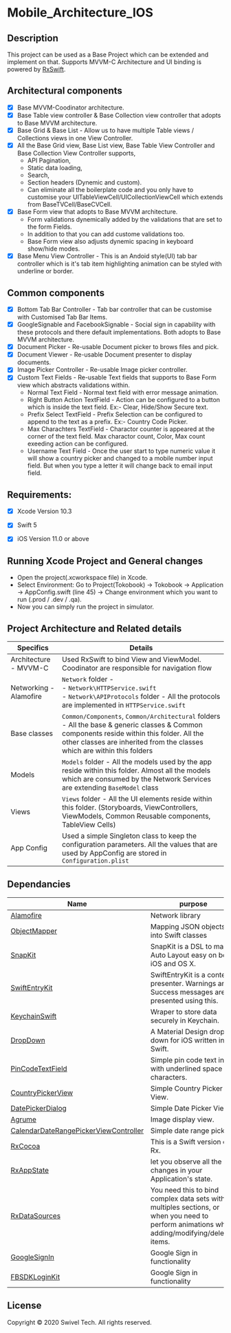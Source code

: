 # Mobile_Architecture_IOS


## Description
This project can be used as a Base Project which can be extended and implement on that. Supports MVVM-C Architecture and UI binding is powered by [RxSwift](https://github.com/ReactiveX/RxSwift).


## Architectural components
- [x] Base MVVM-Coodinator architecture.
- [x] Base Table view controller & Base Collection view controller that adopts to Base MVVM architecture.
- [x] Base Grid & Base List - Allow us to have multiple Table views / Collections views in one View Controller.
- [x] All the Base Grid view, Base List view, Base Table View Controller and Base Collection View Controller supports,
  - API Pagination,
  - Static data loading,
  - Search,
  - Section headers (Dynemic and custom).
  - Can eliminate all the boilerplate code and you only have to customise your UITableViewCell/UICollectionViewCell which extends from BaseTVCell/BaseCVCell.
- [x] Base Form view that adopts to Base MVVM architecture.
  - Form validations dynemically added by the validations that are set to the form Fields.
  - In addition to that you can add custome validations too.
  - Base Form view also adjusts dynemic spacing in keyboard show/hide modes.
- [x] Base Menu View Controller - This is an Andoid style(UI) tab bar controller which is it's tab item highlighting animation can be styled with underline or border.

## Common components
- [x] Bottom Tab Bar Controller - Tab bar controller that can be customise with Customised Tab Bar Items.
- [x] GoogleSignable and FacebookSignable - Social sign in capability with these protocols and there default implementations. Both adopts to Base MVVM architecture.
- [x] Document Picker - Re-usable Document picker to brows files and pick.
- [x] Document Viewer - Re-usable Document presenter to display documents.
- [x] Image Picker Controller - Re-usable Image picker controller.
- [x] Custom Text Fields - Re-usable Text fields that supports to Base Form view which abstracts validations within.
  - Normal Text Field - Normal text field with error message animation.
  - Right Button Action TextField - Action can be configured to a button which is inside the text field. Ex:- Clear, Hide/Show Secure text.
  - Prefix Select TextField - Prefix Selection can be configured to append to the text as a prefix. Ex:- Country Code Picker.
  - Max Charachters TextField - Charactor counter is appeared at the corner of the text field. Max charactor count, Color, Max count exeeding action can be configured.
  - Username Text Field - Once the user start to type numeric value it will show a country picker and changed to a mobile number input field. But when you type a letter it will change back to email input field.


## Requirements:
- [x] Xcode Version 10.3
- [x] Swift 5
- [x] iOS Version 11.0 or above


 ## Running Xcode Project and General changes
 - Open the project(.xcworkspace file) in Xcode.
 - Select Environment: Go to Project(Tokobook) -> Tokobook -> Application -> AppConfig.swift (line 45) -> Change environment which you want to run (.prod / .dev / .qa).
 - Now you can simply run the project in simulator.
  
  
## Project Architecture and Related details

Specifics                 | Details
--------------------------|------------------------------------------------------------------------
| Architecture - MVVM-C   | Used RxSwift to bind View and ViewModel. Coodinator are responsible for navigation flow
| Networking - Alamofire  | `Network` folder -<br/>- `Network\HTTPService.swift` <br/>- `Network\APIProtocols` folder - All the protocols are implemented in `HTTPService.swift` <br/>
| Base classes            | `Common/Components`, `Common/Architectural` folders - All the base & generic classes & Common components reside within this folder. All the other classes are inherited from the classes which are within this folders
| Models                  | `Models` folder - All the models used by the app reside within this folder. Almost all the models which are consumed by the Network Services are extending `BaseModel` class
| Views                   | `Views` folder - All the UI elements reside within this folder. (Storyboards, ViewControllers, ViewModels, Common Reusable components, TableView Cells)
| App Config         	    | Used a simple Singleton class to keep the configuration parameters. All the values that are used by AppConfig are stored in `Configuration.plist`


## Dependancies

Name                          | purpose
--------------------------    | -----------------------------------------------------
[Alamofire](https://github.com/Alamofire/Alamofire) | Network library
[ObjectMapper](https://github.com/tristanhimmelman/ObjectMapper) | Mapping JSON objects into Swift classes
[SnapKit](https://github.com/SnapKit/SnapKit) | SnapKit is a DSL to make Auto Layout easy on both iOS and OS X.
[SwiftEntryKit](https://github.com/huri000/SwiftEntryKit) | SwiftEntryKit is a content presenter. Warnings and Success messages are presented using this.
[KeychainSwift](https://github.com/evgenyneu/keychain-swift) | Wraper to store data securely in Keychain.
[DropDown](https://github.com/AssistoLab/DropDown) | A Material Design drop down for iOS written in Swift.
[PinCodeTextField](https://github.com/tkach/PinCodeTextField) | Simple pin code text input with underlined space for characters.
[CountryPickerView](https://github.com/kizitonwose/CountryPickerView) | Simple Country Picker View.
[DatePickerDialog](https://github.com/squimer/DatePickerDialog-iOS-Swift) | Simple Date Picker View.
[Agrume](https://github.com/JanGorman/Agrume) | Image display view.
[CalendarDateRangePickerViewController](https://github.com/miraan/CalendarDateRangePickerViewController) | Simple date range picker.
[RxCocoa](https://github.com/ReactiveX/RxSwift) | This is a Swift version of Rx.
[RxAppState](https://github.com/pixeldock/RxAppState) | let you observe all the changes in your Application's state.
[RxDataSources](https://github.com/RxSwiftCommunity/RxDataSources) | You need this to bind complex data sets with multiples sections, or when you need to perform animations when adding/modifying/deleting items.
[GoogleSignIn](https://developers.google.com/identity/sign-in/ios/start-integrating) | Google Sign in functionality
[FBSDKLoginKit](https://developers.facebook.com/docs/facebook-login/ios/) | Google Sign in functionality

## License

Copyright © 2020 Swivel Tech. All rights reserved.
